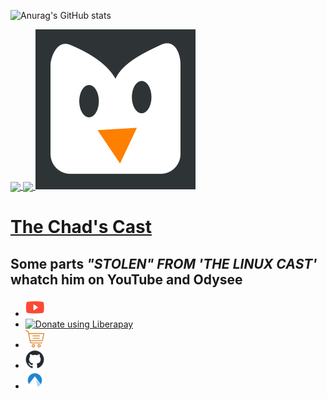![Anurag's GitHub stats](https://github-readme-stats.vercel.app/api?username=slimtux&theme=radical&show_icons=true)



<a href="https://github.com/slimtux/github-readme-stats">
  <img align="center" src="https://github-readme-stats.vercel.app/api/top-langs/?username=slimtux&theme=vue&hide=roff,scss,VimScript,html,javascript&layout=donut"/>
</a>
<a href="https://github.com/slimtux/convoychat">
  <img align="center" src="https://github-readme-stats.vercel.app/api/top-langs/?username=slimtux&theme=flag-india&hide=roff,scss,VimScript,html" />
</a>


<!DOCTYPE html>
<html lang="en">

<head>
  <meta charset="utf-8">
  <meta name="viewport" content="width=device-width, initial-scale=1.0">
  <meta name="description" content="Some Linux Content on YouTube and Odysee">
  <meta name="generator" content="Eleventy v1.0.2">
  <link rel="alternate" href="/feed/feed.xml" type="application/atom+xml" title="The Linux Cast">
  <link rel="alternate" href="/feed/feed.json" type="application/json" title="The Linux Cast">
  <link rel="shortcut icon" href="/img/favicon.png">
  <link rel="stylesheet" href="/css/style.css">
  <link rel="stylesheet" href="/css/tlc.css">
</head>
<body>
  <a href="/"><img src="/img/logo.png" alt="logo" class="logo"></a>
  <h1 class="header"><a href="https://slimtux.github.io/School/#/">The Chad's Cast</a></h1>
  <h2 class="subheader">Some parts <i>"STOLEN" FROM 'THE LINUX CAST'</i> whatch him on YouTube and Odysee</h2>
  <ul class="menu center">
    <li>
      <a href="https://youtube.com/@SlimTux" target="_blank"><img src="/img/youtube.png" title="Subscribe on YouTube"
          class="menu"></a>
    </li>
    <li>
<noscript><a href="https://liberapay.com/slimtux/donate"><img alt="Donate using Liberapay" src="https://liberapay.com/assets/widgets/donate.svg" title="Support me"></a></noscript>
    </li>
    <li>
      <a href="https://odysee.com/@JighaSchad" target="_blank"><img src="/img/store.png" title="Shop in our store"
          class="menu"></a>
    </li>
    <li>
      <a href="https://github.com/SlimTux" target="_blank"><img src="/img/github.png" title="Find My Dotfiles"
          class="menu"></a>
    </li>
    <li>
      <a href="https://codeberg.org/SlimTux" target="_blank"><img src="/img/codeberg-blue.png" title="Find My Dotfiles"
          class="menu"></a>
    </li>
  </ul>

  <main class="tmpl-home">
